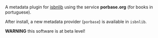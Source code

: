 A metadata plugin for [isbnlib](https://pypi.python.org/pypi/isbnlib) using the service **porbase.org** (for books in portuguese).

After install, a new metadata provider (`porbase`) is available in `isbnlib`.


**WARNING** this software is at beta level!

